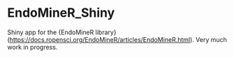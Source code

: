 # EndoMineR_Shiny
Shiny app for the {EndoMineR library}(https://docs.ropensci.org/EndoMineR/articles/EndoMineR.html). Very much work in progress.
